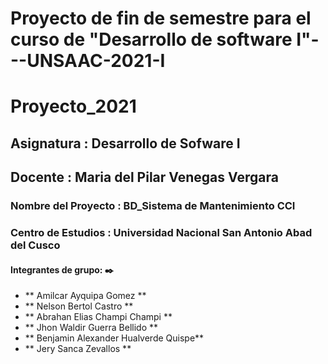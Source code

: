 # Proyecto de fin de semestre para el curso de "Desarrollo de software I"---UNSAAC-2021-I
# Proyecto_2021  
## Asignatura : Desarrollo de Sofware I
## Docente : Maria del Pilar Venegas Vergara
### Nombre del Proyecto : BD_Sistema de Mantenimiento CCI  
### Centro de Estudios : Universidad Nacional San Antonio Abad del Cusco 
####  Integrantes de grupo: ✒️
- ** Amilcar Ayquipa Gomez  **
- ** Nelson Bertol Castro  **
- ** Abrahan Elias Champi Champi **
- ** Jhon Waldir Guerra Bellido **
- ** Benjamin Alexander Hualverde Quispe**
- ** Jery Sanca Zevallos **
